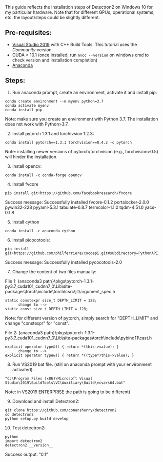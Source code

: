 This guide reflects the installation steps of Detectron2 on Windows 10 for my particular hardware. Note that for different GPUs, operational systems, etc. the layout/steps could be slightly different.

## Pre-requisites: 
* [Visual Studio 2019](https://visualstudio.microsoft.com/vs/) with C++ Build Tools. This tutorial uses the *Community* version. 
* CUDA > 10.1 (once installed, run ```nvcc --version``` on windows cmd to check version and installation completion)
* [Anaconda](https://www.anaconda.com/products/individual)

## Steps: 

1. Run anaconda prompt, create an environment, activate it and install pip: 
```
conda create environment --n myenv python=3.7
conda activate myenv
conda install pip
```
Note: make sure you create an environment with Python 3.7. The installation does not work with Python>3.7.

2. Install pytorch 1.3.1 and torchivsion 1.2.3:
```
conda install pytorch==1.3.1 torchvision==0.4.2 -c pytorch 
```
Note: installing newer versions of pytorch/torchvision (e.g., torchvision>0.5) will hinder the installation. 

3. Install opencv:
```
conda install -c conda-forge opencv
```

4. Install fvcore
```
pip install git+https://github.com/facebookresearch/fvcore
```
Success message: Successfully installed fvcore-0.1.2 portalocker-2.0.0 pywin32-228 pyyaml-5.3.1 tabulate-0.8.7 termcolor-1.1.0 tqdm-4.51.0 yacs-0.1.8

5. Install cython
```
conda install -c anaconda cython
```
6. Install picocotools:
```
pip install git+https://github.com/philferriere/cocoapi.git#subdirectory=PythonAPI
```
Success message: Successfully installed pycocotools-2.0

7. Change the content of two files manually:

File 1: 
  {anaconda3 path}\pkgs\pytorch-1.3.1-py3.7_cuda101_cudnn7_0\Lib\site-packages\torch\include\torch\csrc\jit\argument_spec.h
```
static constexpr size_t DEPTH_LIMIT = 128; 
      change to -->
static const size_t DEPTH_LIMIT = 128;
```
Note: for different version of pytorch, simply search for "DEPTH_LIMIT" and change "constexpr" for "const".

File 2: 
  {anaconda3 path}\pkgs\pytorch-1.3.1-py3.7_cuda101_cudnn7_0\Lib\site-packages\torch\include\pybind11\cast.h
```
explicit operator type&() { return *(this->value); }
      change to -->
explicit operator type&() { return *((type*)this->value); }
```
    
8. Run VS2019 bat file.
(still on anaconda prompt with your environment activated):
```
"C:\Program Files (x86)\Microsoft Visual Studio\2019\BuildTools\VC\Auxiliary\Build\vcvars64.bat" 
```
Note: in VS2019 ENTERPRISE the path is going to be different)

9. Download and install Detectron2:
```
git clone https://github.com/conansherry/detectron2
cd detectron2
python setup.py build develop
```
 
10. Test detectron2: 
```
python
import detectron2
detectron2.__version__
```
Success output: "0.1"



